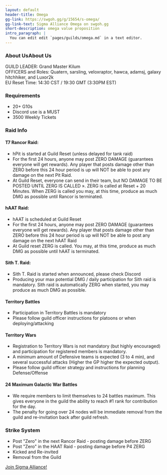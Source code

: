 ```yaml
---
layout: default
header-title: Omega
gg-link: https://swgoh.gg/g/15654/s-omega/
gg-link-text: Sigma Alliance Omega on swgoh.gg
short-description: omega value proposition
intro_paragraph: |
  You can edit edit `pages/guilds/omega.md` in a text editor.
---
```




### About UsAbout Us

GUILD LEADER: Grand Master Kilum <br>
OFFICERS and Roles: Quatern, sarsling, veloxraptor, hawca, adamsj, galaxy hitchhiker, and Luxor2k <br>
EU Reset Time: 14:30 CST / 19:30 GMT (3:30PM EST)

### Requirements

* 20+ G10s
* Discord use is a MUST
* 3500 Weekly Tickets

### Raid Info

#### T7 Rancor Raid:

* hPit is started at Guild Reset (unless delayed for tank raid)
* For the first 24 hours, anyone may post ZERO DAMAGE (guarantees everyone will get rewards). Any player that posts damage other than ZERO before this 24 hour period is up will NOT be able to post any damage on the next Pit Raid.
* At Guild Reset, everyone can send in their team, but NO DAMAGE TO BE POSTED UNTIL ZERG IS CALLED ». ZERG is called at Reset + 20 Minutes. When ZERG is called you may, at this time, produce as much DMG as possible until Rancor is terminated.

#### hAAT Raid:

* hAAT is scheduled at Guild Reset  
* For the first 24 hours, anyone may post ZERO DAMAGE (guarantees everyone will get rewards). Any player that posts damage other than ZERO before this 24 hour period is up will NOT be able to post any damage on the next hAAT Raid
* At Guild reset ZERG is called. You may, at this time, produce as much DMG as possible until hAAT is terminated. 

#### Sith T. Raid:

* Sith T. Raid is started when announced, please check Discord
* Producing your max potential DMG / daily participation for Sith raid is mandatory. Sith raid is automatically ZERG when started, you may produce as much DMG as possible.

#### Territory Battles

* Participation in Territory Battles is mandatory
* Please follow guild officer instructions for platoons or when deploying/attacking

#### Territory Wars

* Registration to Territory Wars is not mandatory (but highly encouraged) and participation for registered members is mandatory.
* A minimum amount of Defensive teams is expected (3 to 4 min), and several successful attacks (Higher the GP higher the expected output).
* Please follow guild officer strategy and instructions for planning Defense/Offense

#### 24 Maximum Galactic War Battles

* We require members to limit themselves to 24 battles maximum. This gives everyone in the guild the ability to reach #1 rank for contribution for the day.
* The penalty for going over 24 nodes will be immediate removal from the guild and re-invitation back after guild refresh.

### Strike System

* Post "Zero" in the next Rancor Raid - posting damage before ZERG
* Post "Zero" in the HAAT Raid - posting damage before P4 ZERG
* Kicked and Re-invited
* Removal from the Guild

[Join Sigma Alliance!](https://discord.gg/V33Kfaj)